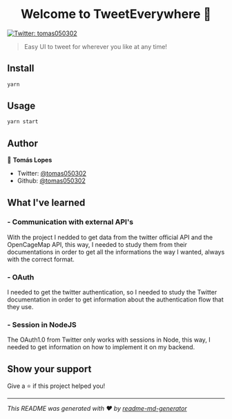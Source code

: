 <h1 align="center">Welcome to TweetEverywhere 👋</h1>
<p>
  <a href="https://twitter.com/tomas050302" target="_blank">
    <img alt="Twitter: tomas050302" src="https://img.shields.io/twitter/follow/tomas050302.svg?style=social" />
  </a>
</p>

> Easy UI to tweet for wherever you like at any time!

## Install

```sh
yarn
```

## Usage

```sh
yarn start
```

## Author

👤 **Tomás Lopes**

* Twitter: [@tomas050302](https://twitter.com/tomas050302)
* Github: [@tomas050302](https://github.com/tomas050302)

## What I've learned

### - Communication with external API's

With the project I nedded to get data from the twitter official API and the OpenCageMap API, this way, I needed to study them from their documentations in order to get all the informations the way I wanted, always with the correct format.

### - OAuth

I needed to get the twitter authentication, so I needed to study the Twitter documentation in order to get information about the authentication flow that they use.

### - Session in NodeJS

The OAuth1.0 from Twitter only works with sessions in Node, this way, I needed to get information on how to implement it on my backend.

## Show your support

Give a ⭐️ if this project helped you!

<script data-name="BMC-Widget" src="https://cdnjs.buymeacoffee.com/1.0.0/widget.prod.min.js" data-id="tomas050302" data-description="Support me on Buy me a coffee!" data-message="You can now buy me a coffee!" data-color="#FF813F" data-position="left" data-x_margin="15" data-y_margin="18"></script>

***
_This README was generated with ❤️ by [readme-md-generator](https://github.com/kefranabg/readme-md-generator)_
